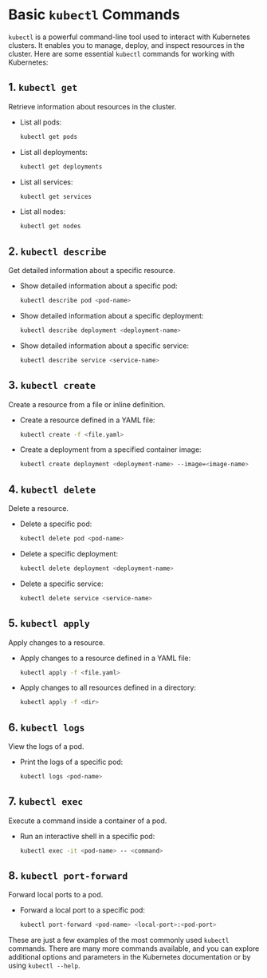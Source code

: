 # Basic `kubectl` Commands

`kubectl` is a powerful command-line tool used to interact with Kubernetes clusters. It enables you to manage, deploy, and inspect resources in the cluster. Here are some essential `kubectl` commands for working with Kubernetes:

## 1. `kubectl get`

Retrieve information about resources in the cluster.

- List all pods:
  ```bash
  kubectl get pods
  ```

- List all deployments:
  ```bash
  kubectl get deployments
  ```

- List all services:
  ```bash
  kubectl get services
  ```

- List all nodes:
  ```bash
  kubectl get nodes
  ```

## 2. `kubectl describe`

Get detailed information about a specific resource.

- Show detailed information about a specific pod:
  ```bash
  kubectl describe pod <pod-name>
  ```

- Show detailed information about a specific deployment:
  ```bash
  kubectl describe deployment <deployment-name>
  ```

- Show detailed information about a specific service:
  ```bash
  kubectl describe service <service-name>
  ```

## 3. `kubectl create`

Create a resource from a file or inline definition.

- Create a resource defined in a YAML file:
  ```bash
  kubectl create -f <file.yaml>
  ```

- Create a deployment from a specified container image:
  ```bash
  kubectl create deployment <deployment-name> --image=<image-name>
  ```

## 4. `kubectl delete`

Delete a resource.

- Delete a specific pod:
  ```bash
  kubectl delete pod <pod-name>
  ```

- Delete a specific deployment:
  ```bash
  kubectl delete deployment <deployment-name>
  ```

- Delete a specific service:
  ```bash
  kubectl delete service <service-name>
  ```

## 5. `kubectl apply`

Apply changes to a resource.

- Apply changes to a resource defined in a YAML file:
  ```bash
  kubectl apply -f <file.yaml>
  ```

- Apply changes to all resources defined in a directory:
  ```bash
  kubectl apply -f <dir>
  ```

## 6. `kubectl logs`

View the logs of a pod.

- Print the logs of a specific pod:
  ```bash
  kubectl logs <pod-name>
  ```

## 7. `kubectl exec`

Execute a command inside a container of a pod.

- Run an interactive shell in a specific pod:
  ```bash
  kubectl exec -it <pod-name> -- <command>
  ```

## 8. `kubectl port-forward`

Forward local ports to a pod.

- Forward a local port to a specific pod:
  ```bash
  kubectl port-forward <pod-name> <local-port>:<pod-port>
  ```

These are just a few examples of the most commonly used `kubectl` commands. There are many more commands available, and you can explore additional options and parameters in the Kubernetes documentation or by using `kubectl --help`.
